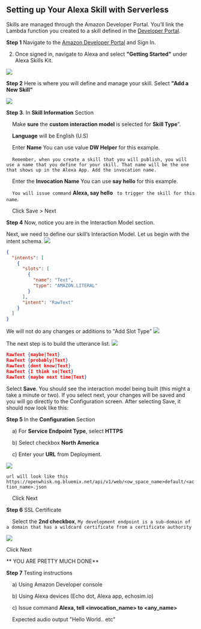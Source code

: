 ## Setting up Your Alexa Skill with Serverless

Skills are managed through the Amazon Developer Portal. You’ll link the Lambda function you created to a skill defined in the [Developer Portal](https://developer.amazon.com/).

**Step 1** Navigate to the [Amazon Developer Portal](https://developer.amazon.com/) and Sign In. 
 
 2. Once signed in, navigate to Alexa and select **"Getting Started"** under Alexa Skills Kit.

  ![](https://raw.githubusercontent.com/snippet-java/snippet-marketplace/master/nodejs/images/alexa1.png)

**Step 2** Here is where you will define and manage your skill. Select **"Add a New Skill"**

  ![](https://raw.githubusercontent.com/snippet-java/snippet-marketplace/master/nodejs/images/alexa2.png)

**Step 3**. In **Skill Information** Section

 
 &nbsp;&nbsp;&nbsp;&nbsp;Make **sure** the **custom interaction model** is selected for **Skill Type**”. 
 
 &nbsp;&nbsp;&nbsp;&nbsp;**Language** will be English (U.S)
 
&nbsp;&nbsp;&nbsp;&nbsp;Enter **Name**   You can use value **DW Helper** for this example. 

&nbsp;&nbsp;&nbsp;&nbsp;`Remember, when you create a skill that you will publish, you will use a name that you define for your skill. That name will be the one that shows up in the Alexa App. Add the invocation name.`

&nbsp;&nbsp;&nbsp;&nbsp;Enter the **Invocation Name**  You can use **say hello** for this example. 

&nbsp;&nbsp;&nbsp;&nbsp;`You will issue command` **Alexa, say hello** ` to trigger the skill for this name`.

&nbsp;&nbsp;&nbsp;&nbsp;Click Save > Next 


**Step 4** Now, notice you are in the Interaction Model section.


Next, we need to define our skill’s Interaction Model. Let us begin with the intent schema.
     ![](https://raw.githubusercontent.com/snippet-java/snippet-marketplace/master/nodejs/images/alexa3.png)
```JSON
{
  "intents": [
    {
      "slots": [
        {
          "name": "Text",
          "type": "AMAZON.LITERAL"
        }
      ],
      "intent": "RawText"
    }
  ]
}
```
We will not do any changes or additions to "Add Slot Type”
     ![](https://raw.githubusercontent.com/snippet-java/snippet-marketplace/master/nodejs/images/alexa4.png)

 
The next step is to build the utterance list.
     ![](https://raw.githubusercontent.com/snippet-java/snippet-marketplace/master/nodejs/images/alexa5.png)
```JSON
RawText {maybe|Text}
RawText {probably|Text}
RawText {dont know|Text}
RawText {I think so|Text}
RawText {maybe next time|Text}
```
    


Select **Save**. You should see the interaction model being built (this might a take a minute or two). If you select next, your changes will be saved and you will go directly to the Configuration screen. After selecting Save, it should now look like this:

**Step 5** In the **Configuration** Section

&nbsp;&nbsp;&nbsp;&nbsp;a) For **Service Endpoint Type**, select **HTTPS** 

&nbsp;&nbsp;&nbsp;&nbsp;b) Select checkbox **North America** 

&nbsp;&nbsp;&nbsp;&nbsp;c) Enter  your **URL** from Deployment. 

  ![](https://raw.githubusercontent.com/snippet-java/snippet-marketplace/master/nodejs/images/alexa6.png)

`
url will look like this
 https://openwhisk.ng.bluemix.net/api/v1/web/<ow_space_name>default/<action_name>.json
`

&nbsp;&nbsp;&nbsp;&nbsp;Click Next

**Step 6** SSL Certificate

&nbsp;&nbsp;&nbsp;&nbsp;Select the **2nd checkbox**,
`
My development endpoint is a sub-domain of a domain that has a wildcard certificate from a certificate authority
`
     
![](https://raw.githubusercontent.com/snippet-java/snippet-marketplace/master/nodejs/images/alexa7.png)
	 
Click Next

** YOU ARE PRETTY MUCH DONE**
  
  **Step 7** Testing instructions

&nbsp;&nbsp;&nbsp;&nbsp;a) Using Amazon Developer console

&nbsp;&nbsp;&nbsp;&nbsp;b) Using Alexa devices (Echo dot, Alexa app, echosim.io)

&nbsp;&nbsp;&nbsp;&nbsp;c) Issue command **Alexa, tell <invocation_name> to <any_name>**

&nbsp;&nbsp;&nbsp;&nbsp;Expected audio output "Hello World.. etc"
